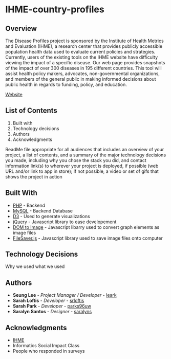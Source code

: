 # IHME-country-profiles

## Overview

The Disease Profiles project is sponsored by the Institute of Health Metrics and Evaluation (IHME), a research center that provides publicly accessible population health data used to evaluate current policies and strategies. Currently, users of the existing tools on the IHME website have difficulty viewing the impact of a specific disease. Our web page provides snapshots of the impact of over 300 diseases in 195 different countries. This tool will assist health policy makers, advocates, non-governmental organizations, and members of the general public in making informed decisions about public health in regards to funding, policy, and education.

[Website](https://students.washington.edu/shl7/capstone/diseaseprofile.html)

## List of Contents

1. Built with
2. Technology decisions
3. Authors
4. Acknowledgments

ReadMe file appropriate for all audiences that includes an overview of your project, a list of contents, and a summary of the major technology decisions you made, including why you chose the stack you did, and contact information 
link(s) to wherever your project is deployed, if possible (web URL and/or link to app in store); if not possible, a video or set of gifs that shows the project in action 

## Built With

* [PHP](https://php.net/) - Backend
* [MySQL](https://www.mysql.com/) - Backend Database
* [D3](https://d3js.org/) - Used to generate visualizations
* [jQuery](https://jquery.com/) - Javascript library to ease developement
* [DOM to Image](https://github.com/tsayen/dom-to-image) - Javascript libarry used to convert graph elements as image files
* [FileSaver.js](https://github.com/eligrey/FileSaver.js/) - Javascript library used to save image files onto computer

## Technology Decisions

Why we used what we used

## Authors

* **Seung Lee** - *Project Manager / Developer* - [leark](https://github.com/leark)
* **Sarah Loftis** - *Developer* - [srloftis](https://github.com/srloftis)
* **Sarah Park** - *Developer* - [parks96uw](https://github.com/parks96uw)
* **Saralyn Santos** - *Designer* - [saralyns](https://github.com/saralyns)

## Acknowledgments

* [IHME](http://www.healthdata.org/)
* Informatics Social Impact Class
* People who responded in surveys
